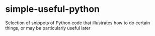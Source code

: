# simple-useful-python
Selection of snippets of Python code that illustrates how to do certain things, or may be particularly useful later

